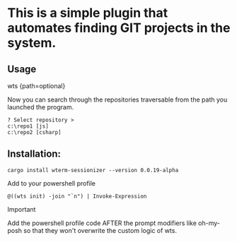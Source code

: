 # This is a simple plugin that automates finding GIT projects in the system.

## Usage
wts {path=optional}

Now you can search through the repositories traversable from the path you launched the program.
```
? Select repository > 
c:\repo1 [js]
c:\repo2 [csharp]
```

## Installation:
```
cargo install wterm-sessionizer --version 0.0.19-alpha
```

Add to your powershell profile

```pwsh
@((wts init) -join "`n") | Invoke-Expression
```

> [!IMPORTANT]
> Add the powershell profile code AFTER the prompt modifiers like oh-my-posh so that they won't overwrite the custom logic of wts.
